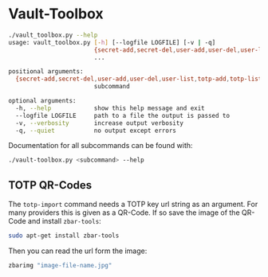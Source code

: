 # Vault-Toolbox

```bash
./vault_toolbox.py --help
usage: vault_toolbox.py [-h] [--logfile LOGFILE] [-v | -q]
                        {secret-add,secret-del,user-add,user-del,user-list,totp-add,totp-list,totp-read,totp-del,totp-import,unwrap,export,import_from_csv}
                        ...

positional arguments:
  {secret-add,secret-del,user-add,user-del,user-list,totp-add,totp-list,totp-read,totp-del,totp-import,unwrap,export,import_from_csv}
                        subcommand

optional arguments:
  -h, --help            show this help message and exit
  --logfile LOGFILE     path to a file the output is passed to
  -v, --verbosity       increase output verbosity
  -q, --quiet           no output except errors
```

Documentation for all subcommands can be found with:

```bash
./vault-toolbox.py <subcommand> --help
```

## TOTP QR-Codes

The `totp-import` command needs a TOTP key url string as an argument. For many providers this is given as a QR-Code. If so save the image of the QR-Code and install `zbar-tools`:
```bash
sudo apt-get install zbar-tools
```
Then you can read the url form the image:
```bash
zbarimg "image-file-name.jpg"
```

<!-- TODO: add more documentation -->

